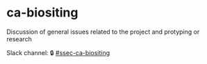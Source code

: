 # ca-biositing
Discussion of general issues related to the project and protyping or research 

Slack channel: 🔒 [#ssec-ca-biositing](https://escience-institute.slack.com/archives/C098GJCTTFE)
